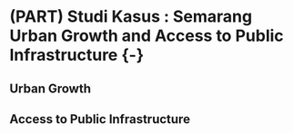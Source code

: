 # (PART) Studi Kasus : Semarang Urban Growth and Access to Public Infrastructure {-}


## Urban Growth

## Access to Public Infrastructure


